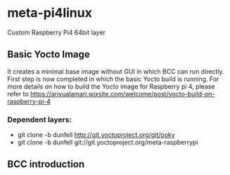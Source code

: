 # meta-pi4linux
Custom Raspberry Pi4  64bit layer
## Basic Yocto Image
It creates a minimal base image without GUI in which BCC can run directly. First step is now completed in which the basic Yocto build is running. For more details on how to build the Yocto image for Raspberry pi 4, please refer to  https://arivualamari.wixsite.com/welcome/post/yocto-build-on-raspberry-pi-4
### Dependent layers:
- git clone -b dunfell http://git.yoctoproject.org/git/poky
- git clone -b dunfell git://git.yoctoproject.org/meta-raspberrypi
## BCC introduction



